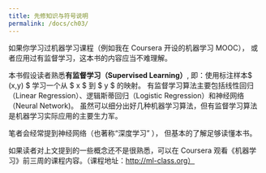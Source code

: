 ```yaml
---
title: 先修知识与符号说明
permalink: /docs/ch03/
---
```


如果你学习过机器学习课程（例如我在 Coursera 开设的机器学习 MOOC），
或者应用过[](@1)有监督学习，这本书的内容[](@2)应当不难理解。

本书假设读者[](@4)熟悉**有[](@3)监督学习（Supervised Learning）**,
即：使用标注样本$ (x,y) $ 学习一个从 $ x $ 到 $ y $ 的映射。
有监督学习算法主要包括线性回归（Linear Regression[](@6)）、逻辑斯蒂[](@5)回归（Logistic Regression）和神经网络（Neural Network)。
虽然可以细分出好几种机器学习算法[](@7)，但有监督学习算法是机器学习实际应用的主要生力军。

笔者[](@10)会经常提到神经网络（也著称“深度学习” ），
但基本的了解[](@9)足够读懂[](@8)本书。
    
如果读者对上文提到的一些概念还不是很熟悉，可以在 Coursera 观看《机器学习》前三周的课程内容。（课程地址：http://ml-class.org）

[//]: # ( errata
    1 if you have experience[d] applying
    )
[//]: # ( comment
    1 ‘学习过’、‘应用过’并列
    2 text根据下文8的follow this text个人觉得是指整本书 
    )
    
[//]: # ( comment
    3 有监督 对应 无监督
    4 I assume .. 不应该省略，这里在交代作者和读者的约定。
    5 logistic 比较少听到对数几率译法，这里取音译
    6 所有术语大写
    7 forms of, practical value 略意译
    8 follow是读懂，不要翻成后面的。
    9 省略了中心词（对神经网络的基本了解）
    10 后面会把I,text,you统一译为笔者、本书、读者
    )